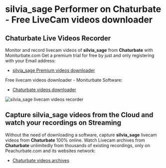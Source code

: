 # silvia_sage Performer on Chaturbate - Free LiveCam videos downloader

## Chaturbate Live Videos Recorder

Monitor and record livecam videos of **silvia_sage** from **Chaturbate** with Moniturbate.com
Get a premium trial for free by just and only registering with your Email address:
* [silvia_sage Premium videos downloader](https://moniturbate.com/request-demo-licence-key.html)

Free livecam videos downloader - Moniturbate Software:
* [Chaturbate videos downloader](https://moniturbate.com/moniturbate-download-software.html)

![silvia_sage livecam videos recorder](https://peachurnet.com/templates/moniturbate-software.png)


## Capture silvia_sage videos from the Cloud and watch your recordings on Streaming

Without the need of downloading a software, capture **silvia_sage** livecam videos from **Chaturbate** 100% online.
Watch Livecam archives from **Chaturbate** unlimitedly from thousands of existing recordings, only on Peachurbate.com and its websites network:
* [Chaturbate videos archives](https://peachurnet.com/)